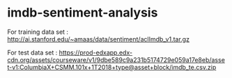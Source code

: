 # imdb-sentiment-analysis

For training data set : 
http://ai.stanford.edu/~amaas/data/sentiment/aclImdb_v1.tar.gz

For test data set :
https://prod-edxapp.edx-cdn.org/assets/courseware/v1/9dbe589c9a231b5174729e059a17e8eb/asset-v1:ColumbiaX+CSMM.101x+1T2018+type@asset+block/imdb_te.csv.zip

